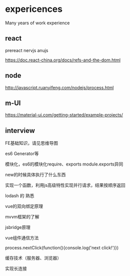 # expericences
Many years of work experience

## react 
prereact
nervjs
anujs

https://doc.react-china.org/docs/refs-and-the-dom.html

## node
http://javascript.ruanyifeng.com/nodejs/process.html


## m-UI
https://material-ui.com/getting-started/example-projects/

## interview

FE基础知识，请见思维导图

es6 Generator等

模块化，es6的模块化require、exports module.exports异同

new的时候具体执行了什么东西

实现一个函数，利用js高级特性实现并行请求，结果按顺序返回

lodash 的 熟悉

vue的双向绑定原理

mvvm框架的了解

jsbridge原理

vue组件通信方法

process.nextClick(function(){console.log('next click!')})


缓存技术（服务器、浏览器）

实现长连接
